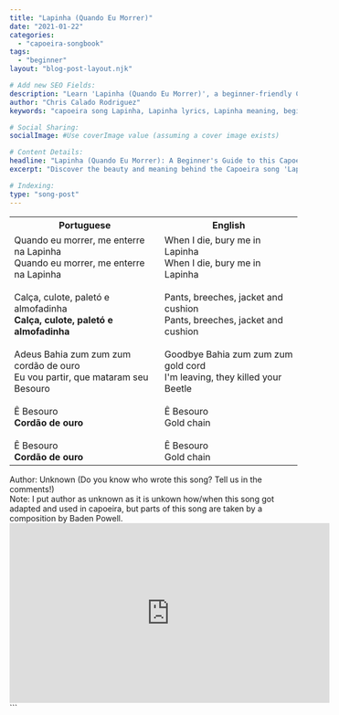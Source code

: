 ```yaml
---
title: "Lapinha (Quando Eu Morrer)"
date: "2021-01-22"
categories:
  - "capoeira-songbook"
tags:
  - "beginner"
layout: "blog-post-layout.njk"

# Add new SEO Fields:
description: "Learn 'Lapinha (Quando Eu Morrer)', a beginner-friendly Capoeira song. Explore lyrics, meaning, and cultural context in this guide!"
author: "Chris Calado Rodriguez"
keywords: "capoeira song Lapinha, Lapinha lyrics, Lapinha meaning, beginner capoeira songs, capoeira songbook, traditional capoeira songs, capoeira music tutorial, aprender Lapinha capoeira"

# Social Sharing:
socialImage: #Use coverImage value (assuming a cover image exists)

# Content Details:
headline: "Lapinha (Quando Eu Morrer): A Beginner's Guide to this Capoeira Song"
excerpt: "Discover the beauty and meaning behind the Capoeira song 'Lapinha (Quando Eu Morrer)' with this beginner-friendly guide to its lyrics and cultural significance."

# Indexing:
type: "song-post"
---
```



<table class="capoeira-table">
    <tr class="header-row">
        <th>Portuguese</th>
        <th>English</th>
    </tr>
    <tr>
        <td>Quando eu morrer, me enterre na Lapinha<br>
Quando eu morrer, me enterre na Lapinha<br><br>
Calça, culote, paletó e almofadinha<br>
<b>Calça, culote, paletó e almofadinha</b><br><br>
Adeus Bahia zum zum zum cordão de ouro<br>
Eu vou partir, que mataram seu Besouro<br><br>
Ê Besouro<br>
<b>Cordão de ouro</b><br><br>
Ê Besouro<br>
<b>Cordão de ouro</b></td>
        <td>When I die, bury me in Lapinha<br>
When I die, bury me in Lapinha<br><br>
Pants, breeches, jacket and cushion<br>
Pants, breeches, jacket and cushion<br><br>
Goodbye Bahia zum zum zum gold cord<br>
I'm leaving, they killed your Beetle<br><br>
Ê Besouro<br>
Gold chain<br><br>
Ê Besouro<br>
Gold chain</td>
    </tr>
</table>

<figcaption>
Author: Unknown (Do you know who wrote this song? Tell us in the comments!)<br>
Note: I put author as unknown as it is unkown how/when this song got adapted and used in capoeira, but parts of this song are taken by a composition by Baden Powell.
</figcaption>

<iframe width="560" height="315" src="https://www.youtube.com/embed/9hNTadP3LFw" title="YouTube video player" frameborder="0" allow="accelerometer; autoplay; clipboard-write; encrypted-media; gyroscope; picture-in-picture" allowfullscreen></iframe>
```